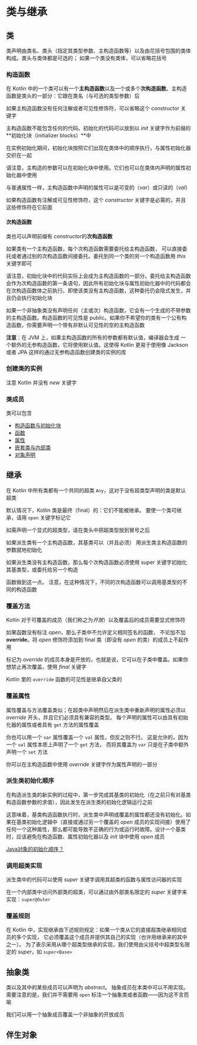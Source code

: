 # 类与继承

## 类

类声明由类名、类头（指定其类型参数、主构造函数等）以及由花括号包围的类体构成。类头与类体都是可选的； 如果一个类没有类体，可以省略花括号

### 构造函数

在 Kotlin 中的一个类可以有一个**主构造函数**以及一个或多个**次构造函数**。主构造函数是类头的一部分：它跟在类名（与可选的类型参数）后

如果主构造函数没有任何注解或者可⻅性修饰符，可以省略这个 constructor 关键字

主构造函数不能包含任何的代码。初始化的代码可以放到以 *init* 关键字作为前缀的**初始化块（initializer blocks）**中

在实例初始化期间，初始化块按照它们出现在类体中的顺序执行，与属性初始化器交织在一起

请注意，主构造的参数可以在初始化块中使用。它们也可以在类体内声明的属性初始化器中使用

与普通属性一样，主构造函数中声明的属性可以是可变的（*var*）或只读的（*val*）

如果构造函数有注解或可见性修饰符，这个 *constructor* 关键字是必需的，并且这些修饰符在它前面

#### 次构造函数

类也可以声明前缀有 *constructor*的**次构造函数**

如果类有一个主构造函数，每个次构造函数需要委托给主构造函数， 可以直接委托或者通过别的次构造函数间接委托。委托到同一个类的另一个构造函数用 *this* 关键字即可

请注意，初始化块中的代码实际上会成为主构造函数的一部分。委托给主构造函数会作为次构造函数的第一条语句，因此所有初始化块与属性初始化器中的代码都会在次构造函数体之前执行。即使该类没有主构造函数，这种委托仍会隐式发生，并且仍会执行初始化块

如果一个非抽象类没有声明任何（主或次）构造函数，它会有一个生成的不带参数的主构造函数。构造函数的可见性是 public。如果你不希望你的类有一个公有构造函数，你需要声明一个带有非默认可见性的空的主构造函数

**注意**：在 JVM 上，如果主构造函数的所有的参数都有默认值，编译器会生成 一个额外的无参构造函数，它将使用默认值。这使得 Kotlin 更易于使用像 Jackson 或者 JPA 这样的通过无参构造函数创建类的实例的库

### 创建类的实例

注意 Kotlin 并没有 *new* 关键字

### 类成员

类可以包含

- [构造函数与初始化块](https://www.kotlincn.net/docs/reference/classes.html#构造函数)
- [函数](https://www.kotlincn.net/docs/reference/functions.html)
- [属性](https://www.kotlincn.net/docs/reference/properties.html)
- [嵌套类与内部类](https://www.kotlincn.net/docs/reference/nested-classes.html)
- [对象声明](https://www.kotlincn.net/docs/reference/object-declarations.html)

## 继承

在 Kotlin 中所有类都有一个共同的超类 `Any`，这对于没有超类型声明的类是默认超类

默认情况下，Kotlin 类是最终（final）的：它们不能被继承。 要使一个类可继承，请用 `open` 关键字标记它

如需声明一个显式的超类型，请在类头中把超类型放到冒号之后

如果派生类有一个主构造函数，其基类可以（并且必须） 用派生类主构造函数的参数就地初始化

如果派生类没有主构造函数，那么每个次构造函数必须使用 super 关键字初始化其基类型，或委托给另一个构造

函数做到这一点。 注意，在这种情况下，不同的次构造函数可以调用基类型的不同的构造函数

### 覆盖方法

Kotlin 对于可覆盖的成员（我们称之为*开放*）以及覆盖后的成员需要显式修饰符

如果函数没有标注 *open*，那么子类中不允许定义相同签名的函数， 不论加不加 **override**。将 *open* 修饰符添加到 final 类（即没有 *open* 的类）的成员上不起作用

标记为 *override* 的成员本身是开放的，也就是说，它可以在子类中覆盖。如果你想禁止再次覆盖，使用 *final* 关键字

Kotlin 里的 `override` 函数的可见性是继承自父类的

### 覆盖属性

属性覆盖与方法覆盖类似；在超类中声明然后在派生类中重新声明的属性必须以 *override* 开头，并且它们必须具有兼容的类型。 每个声明的属性可以由具有初始化器的属性或者具有 `get` 方法的属性覆盖

你也可以用一个 `var` 属性覆盖一个 `val` 属性，但反之则不行。 这是允许的，因为一个 `val` 属性本质上声明了一个 `get` 方法， 而将其覆盖为 `var` 只是在子类中额外声明一个 `set` 方法

你可以在主构造函数中使用 *override* 关键字作为属性声明的一部分

### 派生类初始化顺序

在构造派生类的新实例的过程中，第一步完成其基类的初始化（在之前只有对基类构造函数参数的求值），因此发生在派生类的初始化逻辑运行之前

这意味着，基类构造函数执行时，派生类中声明或覆盖的属性都还没有初始化。如果在基类初始化逻辑中（直接或通过另一个覆盖的 *open* 成员的实现间接）使用了任何一个这种属性，那么都可能导致不正确的行为或运行时故障。设计一个基类时，应该避免在构造函数、属性初始化器以及 *init* 块中使用 *open* 成员

[Java对象的初始化顺序？](https://www.zhihu.com/question/49196023/answer/1635893724)

### 调用超类实现

派生类中的代码可以使用 *super* 关键字调用其超类的函数与属性访问器的实现

在一个内部类中访问外部类的超类，可以通过由外部类名限定的 *super* 关键字来实现：`super@Outer`

### 覆盖规则

在 Kotlin 中，实现继承由下述规则规定：如果一个类从它的直接超类继承相同成员的多个实现， 它必须覆盖这个成员并提供其自己的实现（也许用继承来的其中之一）。 为了表示采用从哪个超类型继承的实现，我们使用由尖括号中超类型名限定的 *super*，如 `super<Base>`

## 抽象类

类以及其中的某些成员可以声明为 *abstract*。 抽象成员在本类中可以不用实现。 需要注意的是，我们并不需要用 `open` 标注一个抽象类或者函数——因为这不言而喻

我们可以用一个抽象成员覆盖一个非抽象的开放成员

## 伴生对象